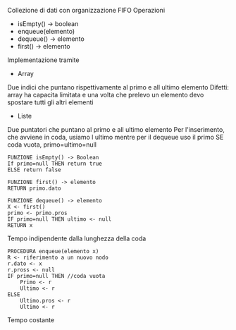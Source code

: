 Collezione di dati con organizzazione FIFO
Operazioni
- isEmpty() -> boolean
- enqueue(elemento)
- dequeue() -> elemento
- first() -> elemento

Implementazione tramite
- Array

Due indici che puntano rispettivamente al primo e all ultimo elemento
Difetti: array ha capacita limitata e una volta che prelevo un elemento devo spostare tutti gli altri elementi

- Liste

Due puntatori che puntano al primo e all ultimo elemento
Per l'inserimento, che avviene in coda, usiamo l ultimo mentre per il dequeue uso il primo
SE coda vuota, primo=ultimo=null

```
FUNZIONE isEmpty() -> Boolean
If primo=null THEN return true
ELSE return false

FUNZIONE first() -> elemento
RETURN primo.dato

FUNZIONE dequeue() -> elemento
X <- first()
primo <- primo.pros
IF primo=null THEN ultimo <- null
RETURN x
```

Tempo indipendente dalla lunghezza della coda

```
PROCEDURA enqueue(elemento x)
R <- riferimento a un nuovo nodo
r.dato <- x
r.pross <- null
IF primo=null THEN //coda vuota
	Primo <- r
	Ultimo <- r
ELSE
	Ultimo.pros <- r
	Ultimo <- r
```

Tempo costante